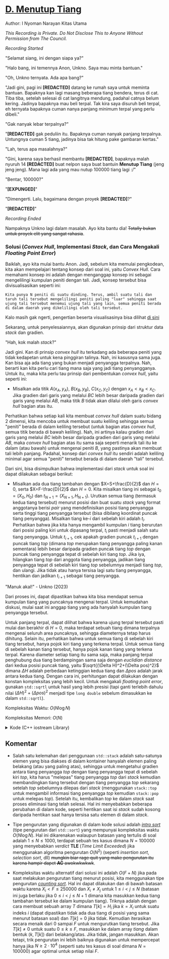 # [D. Menutup Tiang](https://tlx.toki.id/courses/competitive/chapters/12/problems/D)

Author: I Nyoman Narayan Kitas Utama

_This Recording is Private. Do Not Disclose This to Anyone Without Permission from The Council._

_Recording Started_

"Selamat siang, ini dengan siapa ya?"

"Halo bang, ini temennya Anon, Unkno. Saya mau minta bantuan."

"Oh, Unkno ternyata. Ada apa bang?"

"Jadi gini, pagi ini **[REDACTED]** datang ke rumah saya untuk meminta bantuan. Bapaknya kan lagi masang beberapa tiang bendera, terus di cat. Tiba tiba, setelah selesai di cat langitnya mendung, padahal catnya belum kering. Jadinya bapaknya mau beli terpal. Tak kira saya disuruh beli terpal, eh ternyata bapaknya cuman nanya panjang minimum terpal yang perlu dibeli."

"Gak nanyak lebar terpalnya?"

"**[REDACTED]** gak peduliin itu. Bapaknya cuman nanyak panjang terpalnya. Untungnya cuman $5$ tiang, jadinya bisa tak hitung pake gambaran kertas."

"Lah, terus apa masalahnya?"

"Gini, karena saya berhasil membantu **[REDACTED]**, bapaknya malah nyuruh 14 **[REDACTED]** buat nelpon saya buat bantuin **Menutup Tiang** (jeng jeng jeng). Mana lagi ada yang mau nutup $100000$ tiang lagi :/"

"Bentar, $100000$?"

"**[EXPUNGED]**"

"Dimengerti. Lalu, bagaimana dengan proyek **[REDACTED]**?"

"**[REDACTED]**"

_Recording Ended_

Nampaknya Unkno lagi dalam masalah. Ayo kita bantu dia! ~~Totally bukan untuk proyek elit yang sangat rahasia~~.

### Solusi (_Convex Hull_, Implementasi _Stack_, dan Cara Mengakali _Floating Point Error_)

Baiklah, ayo kita mulai bantu Anon. Jadi, sebelum kita memulai pengkodean, kita akan mempelajari tentang konsep dari soal ini, yaitu _Convex Hull_. Cara memahami konsep ini adalah dengan menganggap konsep ini sebagai mengelilingi kumpulan peniti dengan tali. Jadi, konsep tersebut bisa divisualisasikan seperti ini:

```
Kita punya N peniti di suatu dinding. Terus, ambil suatu tali dan taruh tali tersebut mengelilingi peniti paling "luar" sehingga saat ujung tali tersebut menemui ujung tali yang lain, semua peniti berada di dalam daerah yang dikelilingi oleh tali tersebut.
```

Kalo masih gak ngerti, pengertian beserta visualisasinya bisa dilihat [di sini](https://en.wikipedia.org/wiki/Convex_hull)

Sekarang, untuk penyelesaiannya, akan digunakan prinsip dari struktur data _stack_ dan gradien.

"Hah, kok malah _stack_?"

Jadi gini. Kan di prinsip _convex hull_ itu terkadang ada beberapa peniti yang tidak kedapetan untuk kena pinggiran talinya. Nah, ini kasusnya sama juga. Kan bisa aja ada tiang yang bukan menjadi penyangga terpalnya. Nah, berarti kan kita perlu cari tiang mana saja yang jadi tiang penyangganya. Untuk itu, maka kita perlu tau prinsip dari pembentukan _convex hull_, yaitu seperti ini:

- Misalkan ada titik $A(x_A,y_A)$, $B(x_B,y_B)$, $C(x_C,y_C)$ dengan $x_A < x_B < x_C$. Jika gradien dari garis yang melalui $BC$ lebih besar daripada gradien dari garis yang melalui $AB$, maka titik $B$ tidak akan dilalui oleh garis _convex hull_ bagian atas itu.

Perhatikan bahwa setiap kali kita membuat _convex hull_ dalam suatu bidang $2$ dimensi, kita mencoba untuk membuat suatu keliling sehingga semua "peniti" berada di dalam keliling tersebut (untuk bagian atas _convex hull_, semua titik berada di bawah keliling). Nah, ini artinya kalau gradien dari garis yang melalui $BC$ lebih besar daripada gradien dari garis yang melalui $AB$, maka _convex hull_ bagian atas itu sama saja seperti menarik tali itu ke dalam (atau bawah) untuk mengenai peniti $B$, yang pastinya akan membuat tali lebih panjang. Padahal, konsep dari _convex hull_ itu sendiri adalah keliling minimal agar semua "peniti" tersebut berada di dalam daerah "tali" tersebut.

Dari sini, bisa disimpulkan bahwa implementasi dari _stack_ untuk soal ini dapat dilakukan sebagai berikut:

- Misalkan ada dua tiang tambahan dengan $X=S+\frac{D}{2}$ dan $H=0$, serta $X=F-\frac{D}{2}$ dan $H=0$. Kita misalkan tiang ini sebagai $t_0=(X_0,H_0)$ dan $t_{N+1}=(X_{N+1},H_{N+1})$. Urutkan semua tiang (termasuk kedua tiang tersebut) menurut posisi dan buat suatu $stack$ yang format anggotanya berisi $pair$ yang mendefinisikan posisi tiang penyangga serta tinggi tiang penyangga tersebut (bisa dibilang koordinat puncak tiang penyangga). Misalkan tiang ke-$i$ dari sebelah kiri adalah $t_i$. Perhatikan bahwa jika kita hanya mengambil kumpulan $i$ tiang berurutan dari posisi paling kiri untuk dipasang terpal, $t_i$ pasti menjadi salah satu tiang penyangga. Untuk $t_{i+1}$, cek apakah gradien puncak $t_{i+1}$ dengan puncak tiang $top$ (dimana $top$ merupakan tiang penyangga paling kanan sementara) lebih besar daripada gradien puncak tiang $top$ dengan puncak tiang penyangga tepat di sebelah kiri tiang $top$. Jika iya, hilangkan tiang $top$ dari anggota tiang penyangga, jadikan tiang penyangga tepat di sebelah kiri tiang $top$ sebelumnya menjadi tiang $top$, dan ulangi. Jika tidak atau hanya tersisa lagi satu tiang penyangga, hentikan dan jadikan $t_{i+1}$ sebagai tiang penyangga.

"Manuk akal!" - Unkno (2023)

Dari proses ini, dapat dipastikan bahwa kita bisa mendapat semua kumpulan tiang yang puncaknya mengenai terpal. Untuk kemudahan diskusi, mulai saat ini anggap tiang yang ada hanyalah kumpulan tiang penyangga tersebut.

Untuk panjang terpal, dapat dilihat bahwa karena ujung terpal tersebut pasti mulai dan berakhir di $H=0$, maka terdapat sebuah tiang dimana terpalnya mengenai seluruh area puncaknya, sehingga diameternya tetap harus dihitung. Selain itu, perhatikan bahwa untuk semua tiang di sebelah kiri tiang tersebut, hanya pojok kiri tiang yang terkena terpal. Untuk semua tiang di sebelah kanan tiang tersebut, hanya pojok kanan tiang yang terkena terpal. Karena diameter setiap tiang itu sama saja, maka panjang terpal penghubung dua tiang berdampingan sama saja dengan _euclidian distance_ dari kedua posisi puncak tiang, yaitu $\sqrt{(\Delta H)^2+(\Delta pos)^2}$ dimana $\Delta H$ adalah perbedaan ketinggian kedua tiang dan $\Delta pos$ adalah jarak antara kedua tiang. Dengan cara ini, perhitungan dapat dilakukan dengan konstan kompleksitas yang lebih kecil. Untuk mengakali _floating point error_, gunakan `std::sqrtl` untuk hasil yang lebih presisi (tapi ganti terlebih dahulu nilai $(\Delta H)^2+(\Delta pos)^2$ menjadi tipe `long double` sebelum dimasukkan ke dalam `std::sqrtl`).

Kompleksitas Waktu: $O(N \log N)$

Kompleksitas Memori: $O(N)$

<details>
  <summary>Kode (C++ iostream Library)</summary>

```c++
#include <iostream>
#include <iomanip>    // for std::fixed and std::setprecision
#include <algorithm>  // for std::sort
#include <stack>      // for std::stack
#include <utility>    // for std::pair
#include <cmath>      // for std::sqrtl

using namespace std;

typedef long long int ll;
typedef long double ldub;

// untuk menampung data tiang (nanti diurutkan)
pair<ll, ll> tiang[100001];
// untuk menampung data tiang penyangga
stack<pair<ll, ll> > penyangga;

int main() {
  int S, F, N, D;
  // input
  cin >> S >> F >> N >> D;
  for (int i = 0; i < N; i++) cin >> tiang[i].first >> tiang[i].second;
  // solution
  sort(tiang, tiang + N);
  tiang[N] = {F - D / 2, 0};
  // masukkan tiang ke-0 ke dalam stack
  penyangga.push({S + D / 2, 0});
  // masukkan tiang selanjutnya
  penyangga.push(tiang[0]);
  pair<ll, ll> tiangTop;
  // jalankan algoritma stack
  for (int i = 1; i <= N; i++) {
    // tips: untuk menghindari floating point error dalam membandingkan pecahan
    // a/b dan c/d, kita dapat mengakalinya dengan membandingkan a*d dengan b*c.
    // Namun untuk melakukan hal ini, long long int wajib digunakan
    tiangTop = penyangga.top();
    penyangga.pop();
    while (!penyangga.empty() && (tiang[i].second - tiangTop.second) * (tiangTop.first - penyangga.top().first) > (tiangTop.second - penyangga.top().second) * (tiang[i].first - tiangTop.first)) {
      tiangTop = penyangga.top();
      penyangga.pop();
    }
    penyangga.push(tiangTop);
    penyangga.push(tiang[i]);
  }
  ldub terpal = D;
  tiangTop = penyangga.top();
  penyangga.pop();
  while (!penyangga.empty()) {
    terpal += sqrtl((ldub)((tiangTop.first - penyangga.top().first) * (tiangTop.first - penyangga.top().first) + (tiangTop.second - penyangga.top().second) * (tiangTop.second - penyangga.top().second)));
    tiangTop = penyangga.top();
    penyangga.pop();
  }
  cout << fixed << setprecision(3) << terpal << endl;
}
```
</details>

## Komentar
    
- Salah satu kelemahan dari penggunaan `std::stack` adalah satu-satunya elemen yang bisa diakses di dalam kontainer hanyalah elemen paling belakang (atau yang paling atas), sehingga untuk mengetahui gradien antara tiang penyangga $top$ dengan tiang penyangga tepat di sebelah kiri $top$, kita harus "melepas" tiang penyangga $top$ dari $stack$ kemudian membandingkan tiang tersebut dengan tiang penyangga $top$ sekarang setelah $top$ sebelumnya dilepas dari $stack$ (menggunakan `stack::top` untuk mengambil informasi tiang penyangga $top$ kemudian `stack::pop` untuk melepas $top$). Setelah itu, kembalikan $top$ ke dalam $stack$ saat proses eliminasi tiang telah selesai. Hal ini menyebabkan beberapa perubahan di dalam kode, seperti hentikan saat isi $stack$ sudah kosong daripada hentikan saat hanya tersisa satu elemen di dalam $stack$.

- Tipe pengurutan yang digunakan di dalam kode solusi adalah [_intro sort_](https://www.geeksforgeeks.org/introsort-cs-sorting-weapon/) (tipe pengurutan dari `std::sort`) yang mempunyai kompleksitas waktu $O(N \log N)$. Hal ini dikarenakan walaupun batasan yang tertulis di soal adalah $1 \leq N \leq 1000$, terdapat sebuah tes kasus dimana $N=100000$ yang menyebabkan _verdict_ **TLE** (_Time Limit Exceeded_) jika menggunakan algoritma pengurutan $O(N^2)$ (seperti _insertion sort_, _selection sort_, dll) ~~mungkin biar rage quit yang make pengurutan itu karena hampir dapet **AC** awokwkwkwk~~.

- Kompleksitas waktu alternatif dari solusi ini adalah $O(F+N)$ jika pada saat melakukan pengurutan tiang menurut posisi, kita menggunakan tipe pengurutan [_counting sort_](https://www.geeksforgeeks.org/counting-sort/). Hal ini dapat dilakukan dan di bawah batasan waktu karena $X_i < F \leq 250000$ dan $X_i \neq X_j$ untuk $1\leq i < j\leq N$ (batasan ini juga berlaku jika $0\leq i < j\leq N+1$ dimana kita masukkan kedua tiang tambahan tersebut ke dalam kumpulan tiang). Triknya adalah dengan cara membuat sebuah array $T$ dimana $T[k]=H_i$ jika $k=X_i$ untuk suatu indeks $i$ (dapat dipastikan tidak ada dua tiang di posisi yang sama menurut batasan soal) dan $T[k]=0$ jika tidak. Kemudian iterasikan secara menaik dari $0$ sampai $F$ untuk mengurutkan tiang tersebut. Jika $T[k]\neq 0$ untuk suatu $0\leq k\leq F$, masukkan ke dalam array $tiang$ dalam bentuk $(k,T[k])$ dari belakang/atas. Jika tidak, jangan masukkan. Akan tetapi, trik pengurutan ini lebih baiknya digunakan untuk mempercepat hanya jika $N\geq 2\cdot 10^4$ (seperti satu tes kasus di soal dimana $N=100000$) agar optimal untuk setiap nilai $F$.
